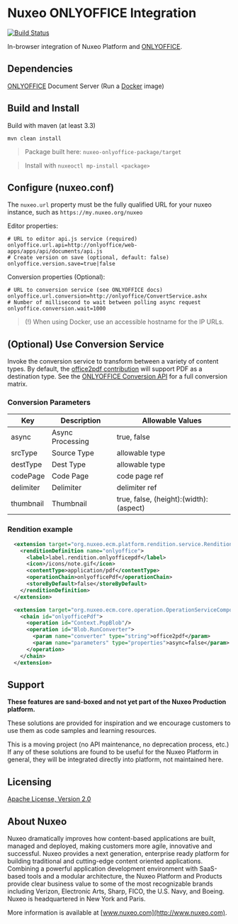 # Nuxeo ONLYOFFICE Integration

[![Build Status](https://qa.nuxeo.org/jenkins/buildStatus/icon?job=Sandbox/sandbox_nuxeo-onlyoffice-master)](https://qa.nuxeo.org/jenkins/view/Sandbox/job/Sandbox/job/sandbox_nuxeo-onlyoffice-master/)

In-browser integration of Nuxeo Platform and [ONLYOFFICE](https://www.onlyoffice.com/).

## Dependencies

[ONLYOFFICE](https://www.onlyoffice.com/) Document Server (Run a [Docker](https://github.com/ONLYOFFICE/Docker-DocumentServer) image)

## Build and Install

Build with maven (at least 3.3)

```
mvn clean install
```
> Package built here: `nuxeo-onlyoffice-package/target`

> Install with `nuxeoctl mp-install <package>`

## Configure (nuxeo.conf)

The `nuxeo.url` property must be the fully qualified URL for your nuxeo instance, such as `https://my.nuxeo.org/nuxeo`

Editor properties:

```
# URL to editor api.js service (required)
onlyoffice.url.api=http://onlyoffice/web-apps/apps/api/documents/api.js
# Create version on save (optional, default: false)
onlyoffice.version.save=true|false
```

Conversion properties (Optional):

```
# URL to conversion service (see ONLYOFFICE docs)
onlyoffice.url.conversion=http://onlyoffice/ConvertService.ashx
# Number of millisecond to wait between polling async request
onlyoffice.conversion.wait=1000
```

> (!) When using Docker, use an accessible hostname for the IP URLs.

## (Optional) Use Conversion Service

Invoke the conversion service to transform between a variety of content types.  By default, the [office2pdf contribution](/nuxeo-onlyoffice-core/src/main/resources/OSGI-INF/onlyoffice-conversion-contrib.xml) will support PDF as a destination type.  See the [ONLYOFFICE Conversion API](https://api.onlyoffice.com/editors/conversionapi) for a full conversion matrix.

### Conversion Parameters

|Key      |Description|Allowable Values|
|---------|-----------|----------------|
|async    |Async Processing|true, false     |
|srcType  |Source Type|allowable type  |
|destType |Dest Type|allowable type  |
|codePage |Code Page|code page ref   |
|delimiter|Delimiter|delimiter ref   |
|thumbnail|Thumbnail|true, false, (height):(width):(aspect)|

### Rendition example

```xml
  <extension target="org.nuxeo.ecm.platform.rendition.service.RenditionService" point="renditionDefinitions">
    <renditionDefinition name="onlyoffice">
      <label>label.rendition.onlyofficepdf</label>
      <icon>/icons/note.gif</icon>
      <contentType>application/pdf</contentType>
      <operationChain>onlyofficePdf</operationChain>
      <storeByDefault>false</storeByDefault>
    </renditionDefinition>
  </extension>

  <extension target="org.nuxeo.ecm.core.operation.OperationServiceComponent" point="chains">
    <chain id="onlyofficePdf">
      <operation id="Context.PopBlob"/>
      <operation id="Blob.RunConverter">
        <param name="converter" type="string">office2pdf</param>
        <param name="parameters" type="properties">async=false</param>
      </operation>
    </chain>
  </extension>
```

## Support

**These features are sand-boxed and not yet part of the Nuxeo Production platform.**

These solutions are provided for inspiration and we encourage customers to use them as code samples and learning resources.

This is a moving project (no API maintenance, no deprecation process, etc.) If any of these solutions are found to be useful for the Nuxeo Platform in general, they will be integrated directly into platform, not maintained here.

## Licensing

[Apache License, Version 2.0](http://www.apache.org/licenses/LICENSE-2.0)

## About Nuxeo

Nuxeo dramatically improves how content-based applications are built, managed and deployed, making customers more agile, innovative and successful. Nuxeo provides a next generation, enterprise ready platform for building traditional and cutting-edge content oriented applications. Combining a powerful application development environment with SaaS-based tools and a modular architecture, the Nuxeo Platform and Products provide clear business value to some of the most recognizable brands including Verizon, Electronic Arts, Sharp, FICO, the U.S. Navy, and Boeing. Nuxeo is headquartered in New York and Paris.

More information is available at [www.nuxeo.com](http://www.nuxeo.com).

